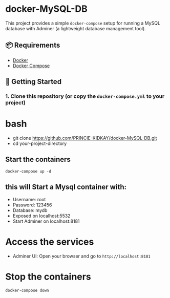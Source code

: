 # docker-MySQL-DB

This project provides a simple `docker-compose` setup for running a MySQL database with Adminer (a lightweight database management tool).

## 📦 Requirements

- [Docker](https://www.docker.com/get-started)
- [Docker Compose](https://docs.docker.com/compose/install/)

## 🚀 Getting Started

### 1. Clone this repository (or copy the `docker-compose.yml` to your project)

# bash
- git clone https://github.com/PRINCIE-KIDKAY/docker-MySQL-DB.git
- cd your-project-directory


## Start the containers
`docker-compose up -d`

## this will Start a Mysql container with:

- Username: root
- Password: 123456
- Database: mydb
- Exposed on localhost:5532
- Start Adminer on localhost:8181

# Access the services
- Adminer UI: Open your browser and go to `http://localhost:8181`

# Stop the containers

`docker-compose down`
